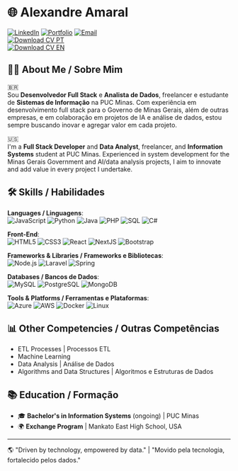 # 🌐 Alexandre Amaral
[![LinkedIn](https://img.shields.io/badge/LinkedIn-blue?logo=linkedin&logoColor=white)](https://www.linkedin.com/in/alexandre-amaral-570976225/)
[![Portfolio](https://img.shields.io/badge/Portfolio-grey?logo=globe&logoColor=white)](https://alexandreamaral.framer.ai/)
[![Email](https://img.shields.io/badge/Email-D14836?logo=envelope&logoColor=white)](mailto:alexandre.samaral@protonmail.com)  
[![Download CV PT](https://img.shields.io/badge/CV_Português-grey?logo=download&logoColor=white)](Currículo_Alexandre_Amaral.pdf)  
[![Download CV EN](https://img.shields.io/badge/CV_English-grey?logo=download&logoColor=white)](Alexandre_Amaral_Resume.pdf)


## 👨‍💻 About Me / Sobre Mim
🇧🇷  
Sou **Desenvolvedor Full Stack** e **Analista de Dados**, freelancer e estudante de **Sistemas de Informação** na PUC Minas. Com experiência em desenvolvimento full stack para o Governo de Minas Gerais, além de outras empresas, e em colaboração em projetos de IA e análise de dados, estou sempre buscando inovar e agregar valor em cada projeto.

🇺🇸  
I'm a **Full Stack Developer** and **Data Analyst**, freelancer, and **Information Systems** student at PUC Minas. Experienced in system development for the Minas Gerais Government and AI/data analysis projects, I aim to innovate and add value in every project I undertake.

## 🛠️ Skills / Habilidades

**Languages / Linguagens**:  
![JavaScript](https://img.shields.io/badge/-JavaScript-F7DF1E?logo=javascript&logoColor=black) 
![Python](https://img.shields.io/badge/-Python-3776AB?logo=python&logoColor=white) 
![Java](https://img.shields.io/badge/-Java-007396?logo=java&logoColor=white) 
![PHP](https://img.shields.io/badge/-PHP-777BB4?logo=php&logoColor=white) 
![SQL](https://img.shields.io/badge/-SQL-4479A1?logo=mysql&logoColor=white) 
![C#](https://img.shields.io/badge/-C%23-239120?logo=c-sharp&logoColor=white)

**Front-End**:  
![HTML5](https://img.shields.io/badge/-HTML5-E34F26?logo=html5&logoColor=white) 
![CSS3](https://img.shields.io/badge/-CSS3-1572B6?logo=css3&logoColor=white) 
![React](https://img.shields.io/badge/-React-61DAFB?logo=react&logoColor=black) 
![NextJS](https://img.shields.io/badge/-Next.js-000000?logo=next-dot-js&logoColor=white) 
![Bootstrap](https://img.shields.io/badge/-Bootstrap-7952B3?logo=bootstrap&logoColor=white)

**Frameworks & Libraries / Frameworks e Bibliotecas**:  
![Node.js](https://img.shields.io/badge/-Node.js-339933?logo=node-dot-js&logoColor=white) 
![Laravel](https://img.shields.io/badge/-Laravel-FF2D20?logo=laravel&logoColor=white) 
![Spring](https://img.shields.io/badge/-Spring-6DB33F?logo=spring&logoColor=white)

**Databases / Bancos de Dados**:  
![MySQL](https://img.shields.io/badge/-MySQL-4479A1?logo=mysql&logoColor=white) 
![PostgreSQL](https://img.shields.io/badge/-PostgreSQL-336791?logo=postgresql&logoColor=white) 
![MongoDB](https://img.shields.io/badge/-MongoDB-47A248?logo=mongodb&logoColor=white)

**Tools & Platforms / Ferramentas e Plataformas**:  
![Azure](https://img.shields.io/badge/-Azure-0078D4?logo=microsoft-azure&logoColor=white) 
![AWS](https://img.shields.io/badge/-AWS-232F3E?logo=amazon-aws&logoColor=white) 
![Docker](https://img.shields.io/badge/-Docker-2496ED?logo=docker&logoColor=white) 
![Linux](https://img.shields.io/badge/-Linux-FCC624?logo=linux&logoColor=black)

## 📊 Other Competencies / Outras Competências
- ETL Processes | Processos ETL
- Machine Learning
- Data Analysis | Análise de Dados
- Algorithms and Data Structures | Algoritmos e Estruturas de Dados

## 📚 Education / Formação
- 🎓 **Bachelor's in Information Systems** (ongoing) | PUC Minas  
- 🌍 **Exchange Program** | Mankato East High School, USA

---

🌎 "Driven by technology, empowered by data." | "Movido pela tecnologia, fortalecido pelos dados."
